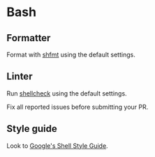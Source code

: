 # Bash

## Formatter

Format with [shfmt][shfmt] using the default settings.

## Linter

Run [shellcheck][shellcheck] using the default settings.

Fix all reported issues before submitting your PR.

## Style guide

Look to [Google's Shell Style Guide][google-style].

[shfmt]: https://github.com/mvdan/sh
[shellcheck]: https://www.shellcheck.net/
[google-style]: https://google.github.io/styleguide/shell.xml
